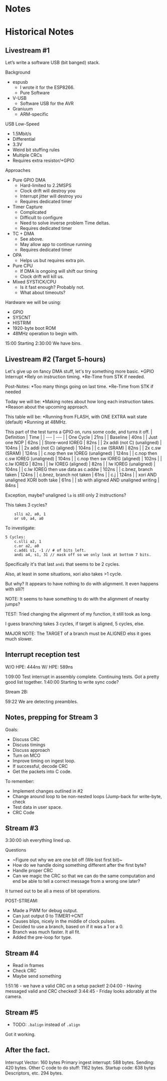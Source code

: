 # Notes











# Historical Notes

## Livestream #1 

Let’s write a software USB (bit banged) stack.

Background
  * espusb
    * I wrote it for the ESP8266.
    * Pure Software
  * V-USB
    * Software USB for the AVR
  * Graniuum
    * ARM-specific

USB Low-Speed
  * 1.5Mbit/s
  * Differential
  * 3.3V
  * Weird bit stuffing rules
  * Multiple CRCs
  * Requires extra resistor/+GPIO

Approaches
  * Pure GPIO DMA
    * Hard-limited to 2.2MSPS
    * Clock drift will destroy you
    * Interrupt jitter will destroy you
    * Requires dedicated timer
  * Timer Capture
    * Complicated
    * Difficult to configure
    * Need to solve inverse problem
             Time deltas.
    * Requires dedicated timer
  * TC + DMA
    * See above.
    * May allow app to continue running
    * Requires dedicated timer
  * OPA
    * Helps us but requires extra pin.
  * Pure CPU
    * If DMA is ongoing will shift our timing
    * Clock drift will kill us.
  * Mixed SYSTICK/CPU
    * Is it fast enough? Probably not.
    * What about timeouts?

Hardware we will be using:
  * GPIO
  * SYSCNT
  * HISTRIM
  * 1920-byte boot ROM
  * 48MHz operation to begin with.

15:00 Starting 
2:30:00 We have bins.

## Livestream #2 (Target 5-hours)

Let's give up on fancy DMA stuff, let's try something more basic.
  *GPIO Interrupt
  *Rely on instruction timing.
  *Re-Time from STK if needed.

Post-Notes:
  *Too many things going on last time.
  *Re-Time from STK if needed

Today we will be:
  *Making notes about how long each instruction takes.
  *Reason about the upcoming approach.


This table will be:
  *Running from FLASH, with ONE EXTRA wait state (default)
  *Running at 48MHz.


This part of the test turns a GPIO on, runs some code, and turns it off.
| Definition | Time |
| --- | --- |
| One Cycle | 21ns |
| Baseline | 40ns |
| Just one NOP | 62ns |
| Store-word IOREG | 82ns |
| 2x addi (not C) (unaligned) | 104ns |
| 2x addi (not C) (aligned) | 104ns |
| c.sw (SRAM) | 82ns |
| 2x c.sw (SRAM) | 124ns |
| c.nop then sw IOREG (unaligned) | 124ns |
| c.nop then c.sw IOREG (unaligned) | 104ns |
| c.nop then sw IOREG (aligned) | 102ns |
| c.lw IOREG | 82ns |
| lw IOREG (aligned) | 82ns |
| lw IOREG (unaligned) | 104ns |
| c.lw IOREG then use data as c.addw | 102ns |
| c.bnez, branch taken | 124ns |
| c.bnez, branch not taken | 61ns |
| c.j | 124ns |
| xori AND unaligned XORI both take | 61ns |
| sb with aligned AND unaligned writing | 84ns |

Exception, maybe? unaligned `la` is still only 2 instructions?

This takes 3 cycles?
```
	slli a2, a0, 1
	or s0, a4, a0
```

To investigate:
```
5 Cycles:
	c.slli a2, 1
	c.or a2, a0
	c.addi s1, -1 // # of bits left.
	andi a4, s1, 31 // mask off so we only look at bottom 7 bits.
```

Specifically it's that last `andi` that seems to be 2 cycles.

Also, at least in some situations, xori also takes >1 cycle.

But why? It appears to have nothing to do with alignment. It even happens with slli?!

NOTE: It seems to have something to do with the alignment of nearby jumps?

TEST: Tried changing the alignment of my function, it still took as long.

I guess branching takes 3 cycles, if target is aligned, 5 cycles, else.

MAJOR NOTE:  The TARGET of a branch must be ALIGNED elss it goes much slower.

## Interrupt reception test

W/O HPE: 444ns
W/ HPE: 589ns


1:09:00 Test interrupt in assembly complete. Continuing tests.
Got a pretty good list together.
1:40:00 Starting to write sync code?

Stream 2B:

59:22 We are detecting preambles.

## Notes, prepping for Stream 3

Goals:
 * Discuss CRC
 * Discuss timings
 * Discuss approach
 * Turn on MCO
 * Improve timing on ingest loop.
 * If successful, decode CRC
 * Get the packets into C code.


To remember:
 * Implement changes outlined in #2
 * Change around loop to be non-nested loops (Jump-back for write-byte, check
 * Test data in user space.
 * CRC Code

## Stream #3
3:30:00 ish everything lined up.

Questions
 * ~Figure out why we are one bit off (We lost first bit)~
 * How do we handle doing something different after the first byte?
 * Handle proper CRC
 * Can we magic the CRC so that we can do the same computation and end be able to tell a correct message from a wrong one later?

It turned out to be all a mess of bit operations.

POST-STREAM:
 * Made a PWM for debug output.
 * Can just output 0 to TIMER1->CNT
 * Causes blips, nicely in the middle of clock pulses.
 * Decided to use a branch, based on if it was a 1 or a 0.
 * Branch was much faster. It all fit.
 * Added the pre-loop for type.

## Stream #4
 * Read in frames
 * Check CRC
 * Maybe send something

1:51:16 - we have a valid CRC on a setup packet!
2:04:00 - Having messaged valid and CRC checked!
3:44:45 - Friday looks adorably at the camera.

## Stream #5
 * TODO: `.balign` instead of `.align`

Got it working.


## After the fact.

Interrupt Vector: 160 bytes
Primary ingest interrupt: 588 bytes.
Sending: 420 bytes.
Other C code to do stuff: 1162 bytes.
Startup code: 638 bytes
Descriptors, etc. 294 bytes.




